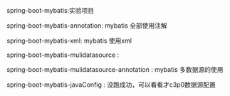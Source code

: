 spring-boot-mybatis:实验项目

spring-boot-mybatis-annotation: mybatis 全部使用注解

spring-boot-mybatis-xml: mybatis 使用xml

spring-boot-mybatis-mulidatasource :

spring-boot-mybatis-mulidatasource-annotation : mybatis 多数据源的使用

spring-boot-mybatis-javaConfig   : 没跑成功，可以看看才c3p0数据源配置

